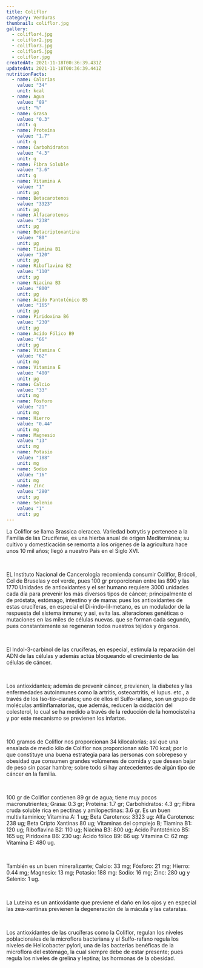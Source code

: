 ```yaml
---
title: Coliflor
category: Verduras
thumbnail: coliflor.jpg
gallery:
  - coliflor4.jpg
  - coliflor2.jpg
  - coliflor3.jpg
  - coliflor5.jpg
  - coliflor.jpg
createdAt: 2021-11-18T00:36:39.431Z
updatedAt: 2021-11-18T00:36:39.441Z
nutritionFacts:
  - name: Calorías
    value: "34"
    unit: kcal
  - name: Agua
    value: "89"
    unit: "%"
  - name: Grasa
    value: "0.3"
    unit: g
  - name: Proteína
    value: "1.7"
    unit: g
  - name: Carbohidratos
    value: "4.3"
    unit: g
  - name: Fibra Soluble
    value: "3.6"
    unit: g
  - name: Vitamina A
    value: "1"
    unit: µg
  - name: Betacarotenos
    value: "3323"
    unit: µg
  - name: Alfacarotenos
    value: "238"
    unit: µg
  - name: Betacriptoxantina
    value: "80"
    unit: µg
  - name: Tiamina B1
    value: "120"
    unit: µg
  - name: Riboflavina B2
    value: "110"
    unit: µg
  - name: Niacina B3
    value: "800"
    unit: µg
  - name: Ácido Pantoténico B5
    value: "165"
    unit: µg
  - name: Piridoxina B6
    value: "230"
    unit: µg
  - name: Ácido Fólico B9
    value: "66"
    unit: µg
  - name: Vitamina C
    value: "62"
    unit: mg
  - name: Vitamina E
    value: "480"
    unit: µg
  - name: Calcio
    value: "33"
    unit: mg
  - name: Fósforo
    value: "21"
    unit: mg
  - name: Hierro
    value: "0.44"
    unit: mg
  - name: Magnesio
    value: "13"
    unit: mg
  - name: Potasio
    value: "188"
    unit: mg
  - name: Sodio
    value: "16"
    unit: mg
  - name: Zinc
    value: "280"
    unit: µg
  - name: Selenio
    value: "1"
    unit: µg
---
```

La Coliflor se llama Brassica oleracea. Variedad botrytis y pertenece a la Familia de las Cruciferae, es una hierba anual de origen Mediterránea; su cultivo y domesticación se remonta a los orígenes de la agricultura hace unos 10 mil años; llegó a nuestro Pais en el Siglo XVI.

<br/>

EL Instituto Nacional de Cancerología recomienda consumir Coliflor, Brócoli, Col de Bruselas y col verde, pues 100 gr proporcionan entre las 890 y las 1770 Unidades de antioxidantes y el ser humano requiere 3000 unidades cada día para prevenir los más diversos tipos de cáncer; principalmente el de próstata, estómago, intestino y de mama: pues los antioxidantes de estas crucíferas, en especial el Di-indo-lil-metano, es un modulador de la respuesta del sistema inmune; y asi, evita las. alteraciones genéticas o mutaciones en las miles de células nuevas. que se forman cada segundo, pues constantemente se regeneran todos nuestros tejidos y órganos.

<br/>

El Indol-3-carbinol de las crucíferas, en especial, estimula la reparación del ADN de las células y además actúa bloqueando el crecimiento de las células de cáncer.

<br/>

Los antioxidantes; además de prevenir cáncer, previenen, la diabetes y las enfermedades autoinmunes como la artritis, osteoartritis, el lupus. etc., a través de los Iso-tio-cianatos; uno de ellos el Sulfo-rafano, son un grupo de moléculas antiinflamatorias, que además, reducen la oxidación del colesterol, lo cual se ha medido a través de la reducción de la homocisteína y por este mecanismo se previenen los infartos.

<br/>

100 gramos de Coliflor nos proporcionan 34 kilocalorías; así que una ensalada de medio kilo de Coliflor nos proporcionan sólo 170 kcal; por lo que constituye una buena estrategia para las personas con sobrepeso y obesidad que consumen grandes volúmenes de comida y que desean bajar de peso sin pasar hambre; sobre todo si hay antecedentes de algún tipo de cáncer en la familia.

<br/>

100 gr de Coliflor contienen 89 gr de agua; tiene muy pocos macronutrientes; Grasa: 0.3 gr; Proteina: 1.7 gr; Carbohidratos: 4.3 gr; Fibra cruda soluble rica en pectinas y amilopectinas: 3.6 gr. Es un buen multivitamínico; Vitamina A: 1 ug; Beta Carotenos: 3323 ug: Alfa Carotenos: 238 ug; Beta Cripto Xantinas 80 ug; Vitaminas del complejo B; Tiamina B1: 120 ug; Riboflavina B2: 110 ug; Niacina B3: 800 ug; Ácido Pantoténico B5: 165 ug; Piridoxina B6: 230 ug: Ácido fólico B9: 66 ug: Vitamina C: 62 mg: Vitamina E: 480 ug.

<br/>

También es un buen mineralizante; Calcio: 33 mg; Fósforo: 21 mg; Hierro: 0.44 mg; Magnesio: 13 mg; Potasio: 188 mg: Sodio: 16 mg; Zinc: 280 ug y Selenio: 1 ug.

<br/>

La Luteina es un antioxidante que previene el daño en los ojos y en especial las zea-xantinas previenen la degeneración de la mácula y las cataratas.

<br/>

Los antioxidantes de las crucíferas como la Coliflor, regulan los niveles poblacionales de la microflora bacteriana y el Sulfo-rafano regula los niveles de Helicobacter pylori, una de las bacterias benéficas de la microflora del estómago, la cual siempre debe de estar presente; pues regula los niveles de grelina y leptina; las hormonas de la obesidad.